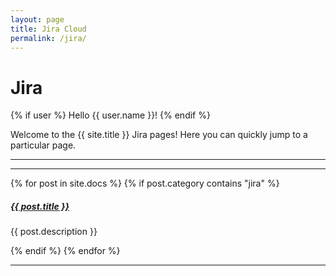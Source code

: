 ```yaml
---
layout: page
title: Jira Cloud
permalink: /jira/
---
```


# Jira

{% if user %}
  Hello {{ user.name }}!
{% endif %}

Welcome to the {{ site.title }} Jira pages! Here you can quickly jump to a 
particular page.

---

<div class="section-index">
    <hr class="panel-line">
    {% for post in site.docs %}
        {% if post.category contains "jira" %}
            <div class="entry">
            <h5><a href="{{ post.url | prepend: site.baseurl }}">{{ post.title }}</a></h5>
            <p>{{ post.description }}</p>
            </div>
        {% endif %}
    {% endfor %}
</div>

---
